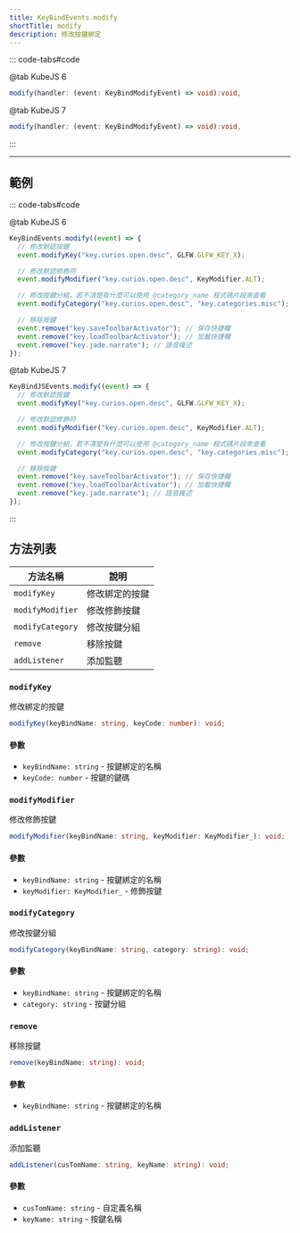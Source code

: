 ```yaml
---
title: KeyBindEvents.modify
shortTitle: modify
description: 修改按鍵綁定
---
```


::: code-tabs#code

@tab KubeJS 6

```ts title="<StartupSide/>"
modify(handler: (event: KeyBindModifyEvent) => void):void,
```

@tab KubeJS 7

```ts title="<ClientSide/>"
modify(handler: (event: KeyBindModifyEvent) => void):void,
```

:::

---

## 範例

::: code-tabs#code

@tab KubeJS 6

```js title="<StartupSide/>"
KeyBindEvents.modify((event) => {
  // 修改默認按鍵
  event.modifyKey("key.curios.open.desc", GLFW.GLFW_KEY_X);

  // 修改默認修飾符
  event.modifyModifier("key.curios.open.desc", KeyModifier.ALT);

  // 修改按鍵分組，若不清楚有什麼可以使用 @category_name 程式碼片段來查看
  event.modifyCategory("key.curios.open.desc", "key.categories.misc");

  // 移除按鍵
  event.remove("key.saveToolbarActivator"); // 保存快捷欄
  event.remove("key.loadToolbarActivator"); // 加載快捷欄
  event.remove("key.jade.narrate"); // 語音複述
});
```

@tab KubeJS 7

```js title="<ClientSide/>"
KeyBindJSEvents.modify((event) => {
  // 修改默認按鍵
  event.modifyKey("key.curios.open.desc", GLFW.GLFW_KEY_X);

  // 修改默認修飾符
  event.modifyModifier("key.curios.open.desc", KeyModifier.ALT);

  // 修改按鍵分組，若不清楚有什麼可以使用 @category_name 程式碼片段來查看
  event.modifyCategory("key.curios.open.desc", "key.categories.misc");

  // 移除按鍵
  event.remove("key.saveToolbarActivator"); // 保存快捷欄
  event.remove("key.loadToolbarActivator"); // 加載快捷欄
  event.remove("key.jade.narrate"); // 語音複述
});
```

:::

## 方法列表

| 方法名稱         | 說明           |
| ---------------- | -------------- |
| `modifyKey`      | 修改綁定的按鍵 |
| `modifyModifier` | 修改修飾按鍵   |
| `modifyCategory` | 修改按鍵分組   |
| `remove`         | 移除按鍵       |
| `addListener`    | 添加監聽       |

### `modifyKey`

修改綁定的按鍵

```ts
modifyKey(keyBindName: string, keyCode: number): void;
```

#### 參數

- `keyBindName: string` - 按鍵綁定的名稱
- `keyCode: number` - 按鍵的鍵碼

### `modifyModifier`

修改修飾按鍵

```ts
modifyModifier(keyBindName: string, keyModifier: KeyModifier_): void;
```

#### 參數

- `keyBindName: string` - 按鍵綁定的名稱
- `keyModifier: KeyModifier_` - 修飾按鍵

### `modifyCategory`

修改按鍵分組

```ts
modifyCategory(keyBindName: string, category: string): void;
```

#### 參數

- `keyBindName: string` - 按鍵綁定的名稱
- `category: string` - 按鍵分組

### `remove`

移除按鍵

```ts
remove(keyBindName: string): void;
```

#### 參數

- `keyBindName: string` - 按鍵綁定的名稱

### `addListener`

添加監聽

```ts
addListener(cusTomName: string, keyName: string): void;
```

#### 參數

- `cusTomName: string` - 自定義名稱
- `keyName: string` - 按鍵名稱
